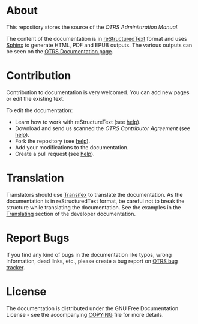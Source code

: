 About
=====

This repository stores the source of the _OTRS Administration Manual_.

The content of the documentation is in [reStructuredText](https://en.wikipedia.org/wiki/ReStructuredText) format and uses [Sphinx](https://www.sphinx-doc.org) to generate HTML, PDF and EPUB outputs. The various outputs can be seen on the [OTRS Documentation page](https://doc.otrs.com/doc/).


Contribution
============

Contribution to documentation is very welcomed. You can add new pages or edit the existing text.

To edit the documentation:

* Learn how to work with reStructureText (see [help](http://docutils.sourceforge.net/rst.html)).
* Download and send us scanned the *OTRS Contributor Agreement* (see [help](https://doc.otrs.com/)).
* Fork the repository (see [help](https://help.github.com/articles/fork-a-repo/)).
* Add your modifications to the documentation.
* Create a pull request (see [help](https://help.github.com/articles/creating-a-pull-request-from-a-fork/)).


Translation
===========

Translators should use [Transifex](https://www.transifex.com/projects/p/OTRS/) to translate the documentation. As the documentation is in reStructuredText format, be careful not to break the structure while translating the documentation. See the examples in the [Translating](https://doc.otrs.com/doc/manual/developer/stable/en/content/contributing/translate.html) section of the developer documentation.


Report Bugs
===========

If you find any kind of bugs in the documentation like typos, wrong information, dead links, etc., please create a bug report on [OTRS bug tracker](https://bugs.otrs.org/).


License
=======

The documentation is distributed under the GNU Free Documentation License - see the accompanying [COPYING](COPYING) file for more details.
